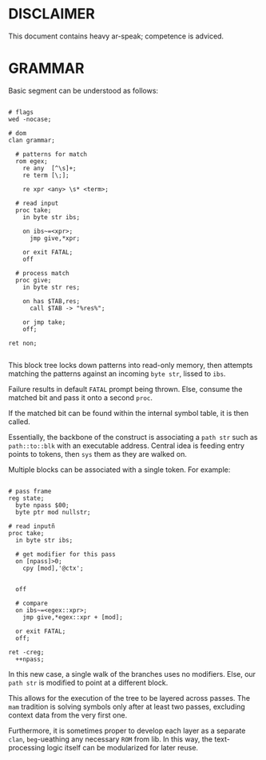 # DISCLAIMER

This document contains heavy ar-speak; competence is adviced.

# GRAMMAR

Basic segment can be understood as follows:

```$

# flags
wed -nocase;

# dom
clan grammar;

  # patterns for match
  rom egex;
    re any  [^\s]+;
    re term [\;];

    re xpr <any> \s* <term>;

  # read input
  proc take;
    in byte str ibs;

    on ibs~=<xpr>;
      jmp give,*xpr;

    or exit FATAL;
    off

  # process match
  proc give;
    in byte str res;

    on has $TAB,res;
      call $TAB -> "%res%";

    or jmp take;
    off;

ret non;


```

This block tree locks down patterns into read-only memory, then attempts matching the patterns against an incoming `byte str`, lissed to `ibs`.

Failure results in default `FATAL` prompt being thrown. Else, consume the matched bit and pass it onto a second `proc`.

If the matched bit can be found within the internal symbol table, it is then called.

Essentially, the backbone of the construct is associating a `path str` such as `path::to::blk` with an executable address. Central idea is feeding entry points to tokens, then `sys` them as they are walked on.

Multiple blocks can be associated with a single token. For example:


```$

# pass frame
reg state;
  byte npass $00;
  byte ptr mod nullstr;

# read inputñ
proc take;
  in byte str ibs;

  # get modifier for this pass
  on [npass]>0;
    cpy [mod],'@ctx';
    
    
  off

  # compare
  on ibs~=<egex::xpr>;
    jmp give,*egex::xpr + [mod];

  or exit FATAL;
  off;

ret -creg;
  ++npass;

```

In this new case, a single walk of the branches uses no modifiers. Else, our `path str` is modified to point at a different block.

This allows for the execution of the tree to be layered across passes. The `mam` tradition is solving symbols only after at least two passes, excluding context data from the very first one.

Furthermore, it is sometimes proper to develop each layer as a separate `clan`, `beg`-ueathing any necessary `ROM` from lib. In this way, the text-processing logic itself can be modularized for later reuse.

